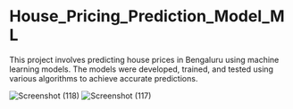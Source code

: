 # House_Pricing_Prediction_Model_ML
This project involves predicting house prices in Bengaluru using machine learning models. The models were developed, trained, and tested using various algorithms to achieve accurate predictions.

![Screenshot (118)](https://github.com/user-attachments/assets/40f3e2e6-6680-40bb-8292-e90ce66af5f7)
![Screenshot (117)](https://github.com/user-attachments/assets/0e93b776-0d93-4075-8772-38cbdf5650b6)
